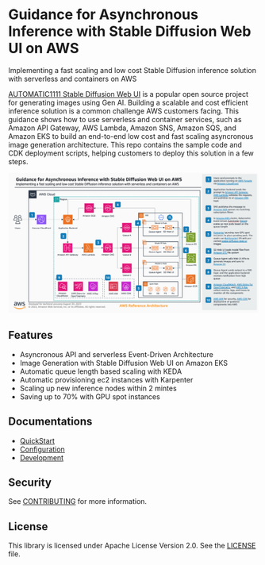 # Guidance for Asynchronous Inference with Stable Diffusion Web UI on AWS

Implementing a fast scaling and low cost Stable Diffusion inference solution with serverless and containers on AWS

[AUTOMATIC1111 Stable Diffusion Web UI](https://github.com/AUTOMATIC1111/stable-diffusion-webui) is a popular open source project for generating images using Gen AI. Building a scalable and cost efficient inference solution is a common challenge AWS customers facing. This guidance shows how to use serverless and container services, such as Amazon API Gateway, AWS Lambda, Amazon SNS, Amazon SQS, and Amazon EKS to build an end-to-end low cost and fast scaling asyncronous image generation architecture. This repo contains the sample code and CDK deployment scripts, helping customers to deploy this solution in a few steps.

![SD-on-EKS-Arch](docs/images/sd-on-eks.png)

## Features

- Asyncronous API and serverless Event-Driven Architecture
- Image Generation with Stable Diffusion Web UI on Amazon EKS
- Automatic queue length based scaling with KEDA
- Automatic provisioning ec2 instances with Karpenter
- Scaling up new inference nodes within 2 mintes
- Saving up to 70% with GPU spot instances

## Documentations

- [QuickStart](docs/quickstart.md)
- [Configuration](docs/configuration.md)
- [Development](docs/development.md)

## Security

See [CONTRIBUTING](CONTRIBUTING.md#security-issue-notifications) for more information.

## License

This library is licensed under Apache License Version 2.0. See the [LICENSE](LICENSE) file.
